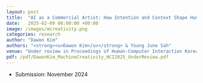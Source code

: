 ```yaml
---
layout: post
title:  "AI as a Commercial Artist: How Intention and Context Shape Human Perception of Machine Creativity"
date:   2025-02-09 00:00:00 +00:00
image: /images/mcreativity.png
categories: research
author: "Dawon Kim"
authors: "<strong><u>Dawon Kim</u></strong> & Young June Sah"
venue: "Under review in Proceedings of Human-Computer Interaction Korea"
pdf: /pdf/DawonKim_MachineCreativity_HCI2025_UnderReview.pdf 
---
```

* Submission: November 2024